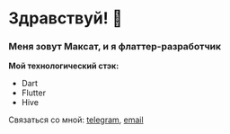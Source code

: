 # Здравствуй! 👋

### Меня зовут Максат, и я флаттер-разработчик

**Мой технологический стэк:**
* Dart
* Flutter
* Hive

Связаться со мной: [telegram](https://t.me/Maks0I), [email](mailto:kapbarovma@mail.ru)

<!--
**maksgit11/maksgit11** is a ✨ _special_ ✨ repository because its `README.md` (this file) appears on your GitHub profile.

Here are some ideas to get you started:

- 🔭 I’m currently working on ...
- 🌱 I’m currently learning ...
- 👯 I’m looking to collaborate on ...
- 🤔 I’m looking for help with ...
- 💬 Ask me about ...
- 📫 How to reach me: ...
- 😄 Pronouns: ...
- ⚡ Fun fact: ...
-->
